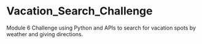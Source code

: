 # Vacation_Search_Challenge
Module 6 Challenge using Python and APIs to search for vacation spots by weather and giving directions.
